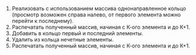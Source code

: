 1) 	Реализовать с использованием массива однонаправленное кольцо (просмотр возможен справа налево, от первого элемента можно перейти к последнему).
2) 	Распечатать полученный массив, начиная с К-ого элемента и до К+1.
3) 	Добавить в  кольцо первый и  последний элементы.
4) 	Удалить из кольца нечетные элементы.
5) 	Распечатать полученный массив, начиная с К-ого элемента и до К+1.
